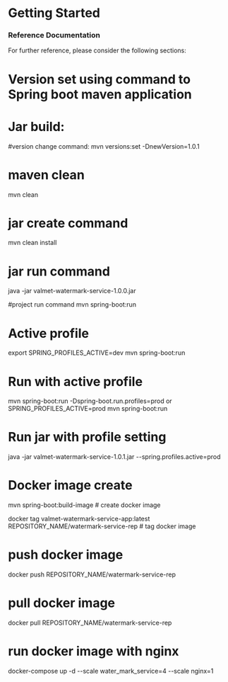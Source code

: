 # Getting Started

### Reference Documentation
For further reference, please consider the following sections:

# Version set using command to Spring boot maven application
# Jar build:
#version change command:
mvn versions:set -DnewVersion=1.0.1
# maven clean
mvn clean
# jar create command
mvn clean install
# jar run command
java -jar valmet-watermark-service-1.0.0.jar

#project run command
mvn spring-boot:run

# Active profile
export SPRING_PROFILES_ACTIVE=dev
mvn spring-boot:run
# Run with active profile
mvn spring-boot:run -Dspring-boot.run.profiles=prod
or
SPRING_PROFILES_ACTIVE=prod mvn spring-boot:run

# Run jar with profile setting
java -jar valmet-watermark-service-1.0.1.jar --spring.profiles.active=prod

# Docker image create
mvn spring-boot:build-image # create docker image

docker tag valmet-watermark-service-app:latest REPOSITORY_NAME/watermark-service-rep # tag docker image
# push docker image
docker push REPOSITORY_NAME/watermark-service-rep
# pull docker image
docker pull REPOSITORY_NAME/watermark-service-rep 
# run docker image with nginx
docker-compose up -d  --scale water_mark_service=4 --scale nginx=1

